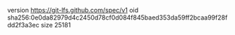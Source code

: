 version https://git-lfs.github.com/spec/v1
oid sha256:0e0da82979d4c2450d78cf0d084f845baed353da59ff2bcaa99f28fdd2f3a3ec
size 25181
